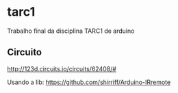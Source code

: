 tarc1
=====

Trabalho final da disciplina TARC1 de arduino

Circuito
--------
http://123d.circuits.io/circuits/62408/#


Usando a lib: https://github.com/shirriff/Arduino-IRremote
